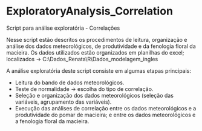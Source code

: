 # ExploratoryAnalysis_Correlation
Script para análise exploratória - Correlações

Nesse script estão descritos os procedimentos de leitura, organização e análise dos dados meteorológicos, de produtividade e da fenologia floral da macieira.
Os dados utilizados estão organizados em planilhas do excel; localizados -> C:\Dados_Renata\R\Dados_modelagem_ingles

A análise exploratória deste script consiste em algumas etapas principais:
- Leitura do bando de dados meteorológicos.
- Teste de normalidade -> escolha do tipo de correlação.
- Seleção e organização dos dados meteorológicos (seleção das variáveis, agrupamento das variáveis).
- Execução das análises de correlação entre os dados meteorológicos e a produtividade do pomar de macieira; e entre os dados meteorológicos e a fenologia floral da macieira. 

